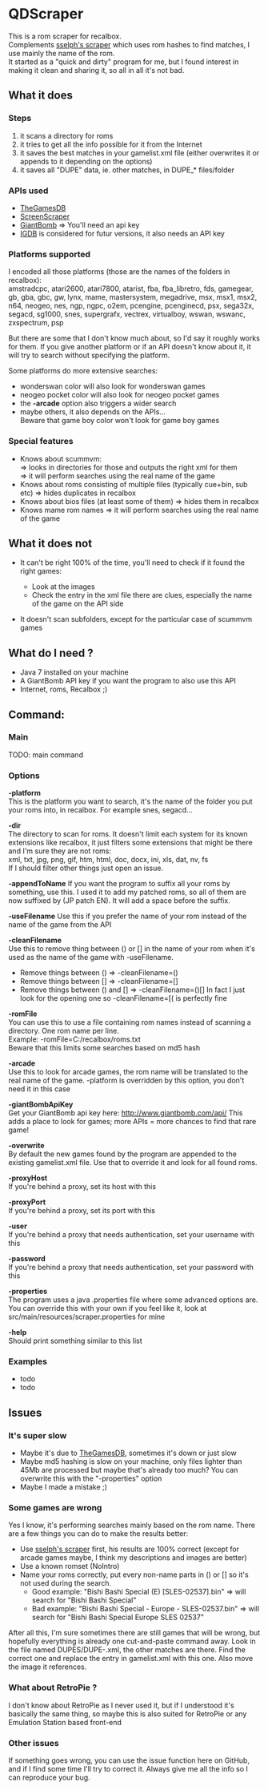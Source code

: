 # QDScraper
This is a rom scraper for recalbox.  
Complements [sselph's scraper](sslelph) which uses rom hashes to find matches, I use mainly the name of the rom.  
It started as a "quick and dirty" program for me, but I found interest in making it clean and sharing it, so all in all it's not bad.

## What it does
### Steps
1. it scans a directory for roms
2. it tries to get all the info possible for it from the Internet
3. it saves the best matches in your gamelist.xml file (either overwrites it or appends to it depending on the options)
4. it saves all "DUPE" data, ie. other matches, in DUPE_* files/folder

### APIs used
- [TheGamesDB](thegamesdb)
- [ScreenScraper](screenscraper)
- [GiantBomb](giantbomb) => You'll need an api key
- [IGDB](igdb) is considered for futur versions, it also needs an API key

### Platforms supported
I encoded all those platforms (those are the names of the folders in recalbox):  
amstradcpc, atari2600, atari7800, atarist, fba, fba_libretro, fds, gamegear, gb, gba, gbc, gw, lynx, mame, mastersystem, 
megadrive, msx, msx1, msx2, n64, neogeo, nes, ngp, ngpc, o2em, pcengine, pcenginecd, psx, sega32x, segacd, sg1000, snes, 
supergrafx, vectrex, virtualboy, wswan, wswanc, zxspectrum, psp

But there are some that I don't know much about, so I'd say it roughly works for them.
If you give another platform or if an API doesn't know about it, it will try to search without specifying the platform.  

Some platforms do more extensive searches:
- wonderswan color will also look for wonderswan games
- neogeo pocket color will also look for neogeo pocket games
- the **-arcade** option also triggers a wider search
- maybe others, it also depends on the APIs...  
Beware that game boy color won't look for game boy games


### Special features
- Knows about scummvm:  
	=> looks in directories for those and outputs the right xml for them  
	=> it will perform searches using the real name of the game
- Knows about roms consisting of multiple files (typically cue+bin, sub etc) => hides duplicates in recalbox
- Knows about bios files (at least some of them) => hides them in recalbox
- Knows mame rom names => it will perform searches using the real name of the game

## What it does not
- It can't be right 100% of the time, you'll need to check if it found the right games:  
	- Look at the images
	- Check the entry in the xml file there are clues, especially the name of the game on the API side

- It doesn't scan subfolders, except for the particular case of scummvm games


## What do I need ?
- Java 7 installed on your machine 
- A GiantBomb API key if you want the program to also use this API
- Internet, roms, Recalbox ;)  

## Command:
### Main
TODO: main command  

### Options
**-platform**  
This is the platform you want to search, it's the name of the folder you put your roms into, in recalbox. For example snes, segacd...
	
**-dir**  
The directory to scan for roms. It doesn't limit each system for its known extensions like recalbox, it just filters some extensions that might
be there and I'm sure they are not roms:  
xml, txt, jpg, png, gif, htm, html, doc, docx, ini, xls, dat, nv, fs  
If I should filter other things just open an issue.

**-appendToName** 
If you want the program to suffix all your roms by something, use this. I used it to add my patched roms, 
so all of them are now suffixed by (JP patch EN). It will add a space before the suffix.
 
**-useFilename**
Use this if you prefer the name of your rom instead of the name of the game from the API

**-cleanFilename**  
Use this to remove thing between () or [] in the name of your rom when it's used as the name of the game with -useFilename.  
- Remove things between () => -cleanFilename=()  
- Remove things between [] => -cleanFilename=[]  
- Remove things between () and [] => -cleanFilename=()[]
In fact I just look for the opening one so -cleanFilename=[( is perfectly fine

**-romFile**  
You can use this to use a file containing rom names instead of scanning a directory. 
One rom name per line.  
Example: -romFile=C:/recalbox/roms.txt  
Beware that this limits some searches based on md5 hash

**-arcade**  
Use this to look for arcade games, the rom name will be translated to the real name of the game. 
-platform is overridden by this option, you don't need it in this case

**-giantBombApiKey**  
Get your GiantBomb api key here: <http://www.giantbomb.com/api/>
This adds a place to look for games; more APIs = more chances to find that rare game!

**-overwrite**  
By default the new games found by the program are appended to the existing gamelist.xml file.
Use that to override it and look for all found roms.

**-proxyHost**  
If you're behind a proxy, set its host with this

**-proxyPort**  
If you're behind a proxy, set its port with this

**-user**  
If you're behind a proxy that needs authentication, set your username with this

**-password**  
If you're behind a proxy that needs authentication, set your password with this

**-properties**  
The program uses a java .properties file where some advanced options are. 
You can override this with your own if you feel like it, look at src/main/resources/scraper.properties for mine

**-help**  
Should print something similar to this list

### Examples
- todo
- todo

## Issues
### It's super slow
- Maybe it's due to [TheGamesDB](thegamesdb), sometimes it's down or just slow
- Maybe md5 hashing is slow on your machine, only files lighter than 45Mb are processed but maybe that's already too much? 
You can overwrite this with the "-properties" option 
- Maybe I made a mistake ;)

### Some games are wrong
Yes I know, it's performing searches mainly based on the rom name. There are a few things you can do to make the results better:
- Use [sselph's scraper](sselph) first, his results are 100% correct (except for arcade games maybe, I think my descriptions and images are better)
- Use a known romset (NoIntro)
- Name your roms correctly, put every non-name parts in () or [] so it's not used during the search.
	- Good example: "Bishi Bashi Special (E) [SLES-02537].bin" => will search for "Bishi Bashi Special"
	- Bad example: "Bishi Bashi Special - Europe - SLES-02537.bin" => will search for "Bishi Bashi Special Europe SLES 02537"

After all this, I'm sure sometimes there are still games that will be wrong, but hopefully everything is already one cut-and-paste command away.
Look in the file named DUPES/DUPE-<your-rom>.xml, the other matches are there. Find the correct one and replace the entry in gamelist.xml with this one. 
Also move the image it references.

### What about RetroPie ?
I don't know about RetroPie as I never used it, but if I understood it's basically the same thing, 
so maybe this is also suited for RetroPie or any Emulation Station based front-end 

### Other issues
If something goes wrong, you can use the issue function here on GitHub, and if I find some time I'll try to correct it. Always give me all the info so I can reproduce your bug.





[thegamesdb]: http://thegamesdb.net/
[screenscraper]: http://www.screenscraper.fr/
[giantbomb]: http://www.giantbomb.com/
[igdb]: https://www.igdb.com/
[sselph]: https://github.com/sselph/scraper